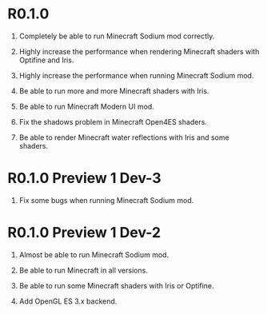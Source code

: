# R0.1.0

1. Completely be able to run Minecraft Sodium mod correctly.

2. Highly increase the performance when rendering Minecraft shaders with Optifine and Iris.

3. Highly increase the performance when running Minecraft Sodium mod.

4. Be able to run more and more Minecraft shaders with Iris.

5. Be able to run Minecraft Modern UI mod.

6. Fix the shadows problem in Minecraft Open4ES shaders.

7. Be able to render Minecraft water reflections with Iris and some shaders.

# R0.1.0 Preview 1 Dev-3

1. Fix some bugs when running Minecraft Sodium mod.

# R0.1.0 Preview 1 Dev-2

1. Almost be able to run Minecraft Sodium mod.

2. Be able to run Minecraft in all versions.

3. Be able to run some Minecraft shaders with Iris or Optifine.

4. Add OpenGL ES 3.x backend.
